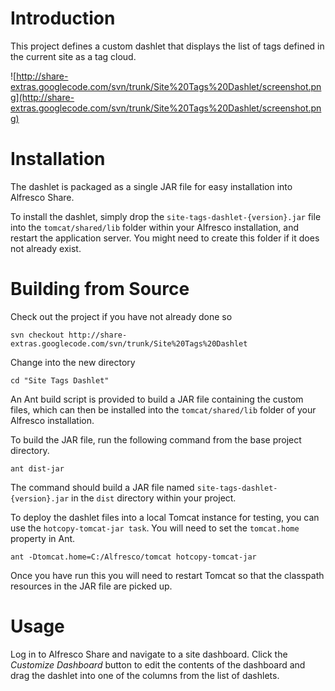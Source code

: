 # Introduction #

This project defines a custom dashlet that displays the list of tags defined in
the current site as a tag cloud.

![http://share-extras.googlecode.com/svn/trunk/Site%20Tags%20Dashlet/screenshot.png](http://share-extras.googlecode.com/svn/trunk/Site%20Tags%20Dashlet/screenshot.png)

# Installation #

The dashlet is packaged as a single JAR file for easy installation into Alfresco Share.

To install the dashlet, simply drop the `site-tags-dashlet-{version}.jar` file into the `tomcat/shared/lib` folder within your Alfresco installation, and restart the application server. You might need to create this folder if it does not already exist.

# Building from Source #

Check out the project if you have not already done so

```
svn checkout http://share-extras.googlecode.com/svn/trunk/Site%20Tags%20Dashlet
```

Change into the new directory

```
cd "Site Tags Dashlet"
```

An Ant build script is provided to build a JAR file containing the
custom files, which can then be installed into the `tomcat/shared/lib` folder
of your Alfresco installation.

To build the JAR file, run the following command from the base project
directory.

```
ant dist-jar
```

The command should build a JAR file named `site-tags-dashlet-{version}.jar`
in the `dist` directory within your project.

To deploy the dashlet files into a local Tomcat instance for testing, you can
use the `hotcopy-tomcat-jar task`. You will need to set the `tomcat.home`
property in Ant.

```
ant -Dtomcat.home=C:/Alfresco/tomcat hotcopy-tomcat-jar
```

Once you have run this you will need to restart Tomcat so that the classpath
resources in the JAR file are picked up.

# Usage #

Log in to Alfresco Share and navigate to a site dashboard. Click the
_Customize Dashboard_ button to edit the contents of the dashboard and drag
the dashlet into one of the columns from the list of dashlets.